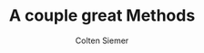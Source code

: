 ---
title: A couple great Methods 
author: Colten Siemer
date:
tags: post
image: 
imageAlt: 
description: Developers are expected to know a large array of method. Each one serve their own purpose. Here are three, tricky, methods that everyone needs to learn. 
---